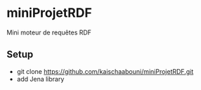 # miniProjetRDF
Mini moteur de requêtes RDF

## Setup
- git clone https://github.com/kaischaabouni/miniProjetRDF.git
- add Jena library
